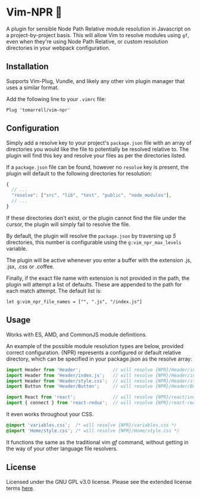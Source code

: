 # Vim-NPR :mag_right:
A plugin for sensible Node Path Relative module resolution in Javascript on a project-by-project basis. This will allow Vim to resolve modules using `gf`, even when they're using Node Path Relative, or custom resolution directories in your webpack configuration.

## Installation
Supports Vim-Plug, Vundle, and likely any other vim plugin manager that uses a similar format.

Add the following line to your `.vimrc` file:
```vimscript
Plug 'tomarrell/vim-npr'
```

## Configuration
Simply add a resolve key to your project's `package.json` file with an array of directories you would like the file to potentially be resolved relative to. The plugin will find this key and resolve your files as per the directories listed. 

If a `package.json` file can be found, however no `resolve` key is present, the plugin will default to the following directories for resolution:
```js
{
  // ...
  "resolve": ["src", "lib", "test", "public", "node_modules"],
  // ...
}
```
If these directories don't exist, or the plugin cannot find the file under the cursor, the plugin will simply fail to resolve the file.

By default, the plugin will resolve the `package.json` by traversing up *5* directories, this number is configurable using the `g:vim_npr_max_levels` variable.

The plugin will be active whenever you enter a buffer with the extension .js, .jsx, .css or .coffee.

Finally, if the exact file name with extension is not provided in the path, the plugin will attempt a list of defaults. These are appended to the path for each match attempt. The default list is:

```vim
let g:vim_npr_file_names = ["", ".js", "/index.js"]
```

## Usage
Works with ES, AMD, and CommonJS module definitions.

An example of the possible module resolution types are below, provided correct configuration. {NPR} represents a configured or default relative directory, which can be specified in your package.json as the resolve array:

```javascript
import Header from 'Header';            // will resolve {NPR}/Header/index.js
import Header from 'Header/index.js';   // will resolve {NPR}/Header/index.js
import Header from 'Header/style.css';  // will resolve {NPR}/Header/style.css
import Button from 'Header/Button';     // will resolve {NPR}/Header/Button/index.js

import React from 'react';              // will resolve {NPR}/react/index.js
import { connect } from 'react-redux';  // will resolve {NPR}/react-redux/lib/
```

It even works throughout your CSS.
```css
@import 'variables.css';  /* will resolve {NPR}/variables.css */
@import 'Home/style.css'; /* will resolve {NPR}/Home/style.css */
```

It functions the same as the traditional vim *gf* command, without getting in the way of your other language file resolvers.

## License
Licensed under the GNU GPL v3.0 license. Please see the extended license terms [here](https://www.gnu.org/licenses/gpl-3.0).
